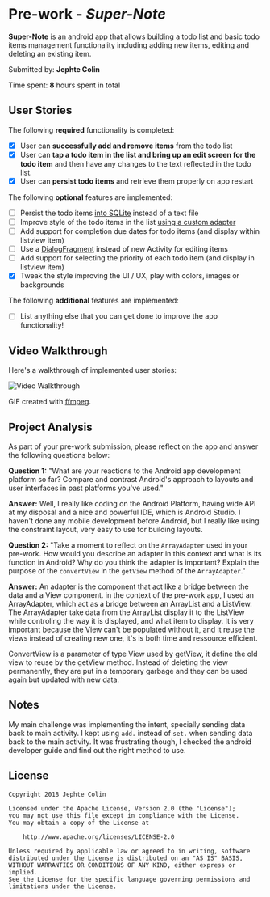 # Pre-work - *Super-Note*

**Super-Note** is an android app that allows building a todo list and basic todo items management functionality including adding new items, editing and deleting an existing item.

Submitted by: **Jephte Colin**

Time spent: **8** hours spent in total

## User Stories

The following **required** functionality is completed:

* [x] User can **successfully add and remove items** from the todo list
* [x] User can **tap a todo item in the list and bring up an edit screen for the todo item** and then have any changes to the text reflected in the todo list.
* [x] User can **persist todo items** and retrieve them properly on app restart

The following **optional** features are implemented:

* [ ] Persist the todo items [into SQLite](http://guides.codepath.com/android/Persisting-Data-to-the-Device#sqlite) instead of a text file
* [ ] Improve style of the todo items in the list [using a custom adapter](http://guides.codepath.com/android/Using-an-ArrayAdapter-with-ListView)
* [ ] Add support for completion due dates for todo items (and display within listview item)
* [ ] Use a [DialogFragment](http://guides.codepath.com/android/Using-DialogFragment) instead of new Activity for editing items
* [ ] Add support for selecting the priority of each todo item (and display in listview item)
* [x] Tweak the style improving the UI / UX, play with colors, images or backgrounds

The following **additional** features are implemented:

* [ ] List anything else that you can get done to improve the app functionality!

## Video Walkthrough

Here's a walkthrough of implemented user stories:

<img src='https://imgur.com/a/AgJSJ2Y.gif' title='Video Walkthrough' width='' alt='Video Walkthrough' />

GIF created with [ffmpeg](https://www.ffmpeg.org).

## Project Analysis

As part of your pre-work submission, please reflect on the app and answer the following questions below:

**Question 1:** "What are your reactions to the Android app development platform so far? Compare and contrast Android's approach to layouts and user interfaces in past platforms you've used."

**Answer:** Well, I really like coding on the Android Platform, having wide API at my disposal and a nice and powerful IDE, which is Android Studio. I haven't done any mobile development before Android, but I really like using the constraint layout, very easy to use for building layouts.

**Question 2:** "Take a moment to reflect on the `ArrayAdapter` used in your pre-work. How would you describe an adapter in this context and what is its function in Android? Why do you think the adapter is important? Explain the purpose of the `convertView` in the `getView` method of the `ArrayAdapter`."

**Answer:** An adapter is the component that act like a bridge between the data and a View component. in the context of the pre-work app, I used an ArrayAdapter, which act as a bridge between an ArrayList and a ListView. The ArrayAdapter take data from the ArrayList display it to the ListView while controling the way it is displayed, and what item to display. It is very important because the View can't be populated without it, and it reuse the views instead of creating new one, it's is both time and ressource efficient.

ConvertView is a parameter of type View used by getView, it define the old view to reuse by the getView method. Instead of deleting the view permanently, they are put in a temporary garbage and they can be used again but updated with new data.

## Notes

My main challenge was implementing the intent, specially sending data back to main activity. I kept using `add.` instead of `set.` when sending data back to the main activity. It was frustrating though, I checked the android developer guide and find out the right method to use.

## License

    Copyright 2018 Jephte Colin

    Licensed under the Apache License, Version 2.0 (the "License");
    you may not use this file except in compliance with the License.
    You may obtain a copy of the License at

        http://www.apache.org/licenses/LICENSE-2.0

    Unless required by applicable law or agreed to in writing, software
    distributed under the License is distributed on an "AS IS" BASIS,
    WITHOUT WARRANTIES OR CONDITIONS OF ANY KIND, either express or implied.
    See the License for the specific language governing permissions and
    limitations under the License.